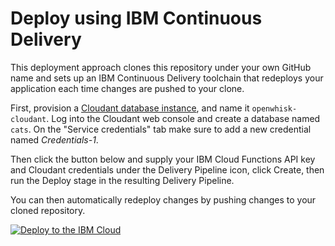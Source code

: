 # Deploy using IBM Continuous Delivery

This deployment approach clones this repository under your own GitHub name and sets up an IBM Continuous Delivery toolchain that redeploys your application each time changes are pushed to your clone.

First, provision a [Cloudant database instance](https://console.ng.bluemix.net/catalog/services/cloudant-nosql-db/), and name it `openwhisk-cloudant`. Log into the Cloudant web console and create a database named `cats`. On the "Service credentials" tab make sure to add a new credential named _Credentials-1_.

Then click the button below and supply your IBM Cloud Functions API key and Cloudant credentials under the Delivery Pipeline icon, click Create, then run the Deploy stage in the resulting Delivery Pipeline.

You can then automatically redeploy changes by pushing changes to your cloned repository.

[![Deploy to the IBM Cloud](https://bluemix.net/deploy/button.png)](https://bluemix.net/deploy?repository=https://github.com/IBM/ibm-cloud-functions-refarch-serverless-apis.git)